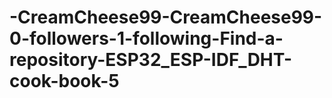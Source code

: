 # -CreamCheese99-CreamCheese99-0-followers-1-following-Find-a-repository-ESP32_ESP-IDF_DHT-cook-book-5